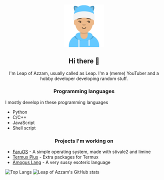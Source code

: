 <div align="center">
<img width="128px" src="leap.png" alt="Leap" />

## Hi there 👋
I'm Leap of Azzam, usually called as Leap. I'm a (meme) YouTuber and a hobby developer developing random stuff.

</div>

### <div align="center">Programming languages</div>
I mostly develop in these programming languages
- Python
- C/C++
- JavaScript
- Shell script

### <div align="center">Projects I'm working on</div>
- [FaruOS](https://github.com/leapofazzam123/faruos) - A simple operating system, made with stivale2 and limine
- [Termux Plus](https://github.com/leapofazzam123/termux-plus) - Extra packages for Termux
- [Amogus Lang](https://github.com/leapofazzam123/amogus-lang) - A very sussy esoteric language

![Top Langs](https://github-readme-stats.vercel.app/api/top-langs/?username=leapofazzam123&layout=compact)
![Leap of Azzam's GitHub stats](https://github-readme-stats.vercel.app/api?username=leapofazzam123&show_icons=true)
